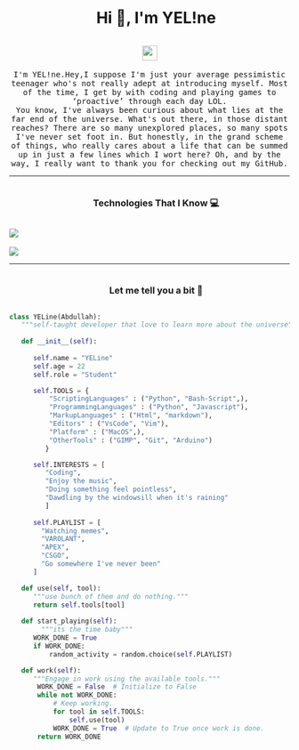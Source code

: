 <div id="user-content-toc">
  <ul align="center">
    <summary><h1 style="display: inline-block">Hi 👋, I'm YEL!ne</h1></summary>
  </ul>
</div>
<p align="center">
  <img src="https://user-images.githubusercontent.com/5679180/79618120-0daffb80-80be-11ea-819e-d2b0fa904d07.gif" width="27px">
  <br><br>
  <samp>
	I'm YEL!ne.Hey,I suppose I'm just your average pessimistic teenager who's not really adept at introducing myself. Most of the time, I get by with coding and playing games to ‘proactive’ through each day LOL.
    <br>
   You know, I've always been curious about what lies at the far end of the universe. What's out there, in those distant reaches? There are so many unexplored places, so many spots I've never set foot in. But honestly, in the grand scheme of things, who really cares about a life that can be summed up in just a few lines which I wort here?
Oh, and by the way, I really want to thank you for checking out my GitHub.   
  </samp>
</p>




---

<div id="user-content-toc">
  <ul align="center">
    <summary><h3 style="display: inline-block">Technologies That I Know 💻</h3></summary>
  </ul>
</div>


<p align="left">
  <a href="https://skillicons.dev">
    <img src="https://skillicons.dev/icons?i=py,flask,bash,html,css,js,svelte,dart,flutter,md,svg,tailwind,nextjs,d3" /> 
    <br>
    <br>
    <img src="https://skillicons.dev/icons?i=codepen,vercel,vscode,vim,linux,git,github,gitlab,androidstudio,ps" />
  </a>
</p>



---
<div id="user-content-toc">
  <ul align="center">
    <summary><h3 style="display: inline-block">Let me tell you a bit 🧐</h3></summary>
  </ul>
</div>


``` python
class YELine(Abdullah):
   """self-taught developer that love to learn more about the universe"""
   
   def __init__(self):
     
      self.name = "YELine"
      self.age = 22
      self.role = "Student"

      self.TOOLS = {
          "ScriptingLanguages" : ("Python", "Bash-Script",),
          "ProgrammingLanguages" : ("Python", "Javascript"),
          "MarkupLanguages" : ("Html", "markdown"),
          "Editors" : ("VsCode", "Vim"),
          "Platform" : ("MacOS",),
          "OtherTools" : ("GIMP", "Git", "Arduino")
         }

      self.INTERESTS = [
         "Coding",
         "Enjoy the music",
         "Doing something feel pointless",
         "Dawdling by the windowsill when it's raining"
         ]
      
      self.PLAYLIST = [
        "Watching memes",
        "VAROLANT",
        "APEX",
        "CSGO",
        "Go somewhere I've never been"
      ]

   def use(self, tool):
      """use bunch of them and do nothing."""
      return self.tools[tool]
    
   def start_playing(self):
    	"""its the time baby"""
      WORK_DONE = True
      if WORK_DONE:
          random_activity = random.choice(self.PLAYLIST)

   def work(self):
      """Engage in work using the available tools."""
       WORK_DONE = False  # Initialize to False
       while not WORK_DONE:
           # Keep working.
           for tool in self.TOOLS:
               self.use(tool)
           WORK_DONE = True  # Update to True once work is done.
       return WORK_DONE

```
